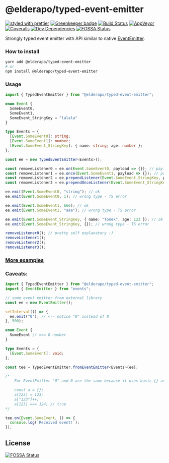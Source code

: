 # @elderapo/typed-event-emitter

[![styled with prettier](https://img.shields.io/badge/styled_with-prettier-ff69b4.svg)](https://github.com/prettier/prettier)
[![Greenkeeper badge](https://badges.greenkeeper.io/elderapo/typed-event-emitter.svg)](https://greenkeeper.io/)
[![Build Status](https://travis-ci.org/elderapo/typed-event-emitter.svg?branch=master)](https://travis-ci.org/elderapo/typed-event-emitter)
[![AppVeyor](https://ci.appveyor.com/api/projects/status/emtsip4f89a8y0h8?svg=true)](https://ci.appveyor.com/project/elderapo/typed-event-emitter)
[![Coveralls](https://img.shields.io/coveralls/elderapo/typed-event-emitter.svg)](https://coveralls.io/github/elderapo/typed-event-emitter)
[![Dev Dependencies](https://david-dm.org/elderapo/typed-event-emitter/dev-status.svg)](https://david-dm.org/elderapo/typed-event-emitter?type=dev)
[![FOSSA Status](https://app.fossa.io/api/projects/git%2Bgithub.com%2Felderapo%2Ftyped-event-emitter.svg?type=shield)](https://app.fossa.io/projects/git%2Bgithub.com%2Felderapo%2Ftyped-event-emitter?ref=badge_shield)

Strongly typed event emitter with API similar to native [EventEmitter](https://nodejs.org/api/events.html).

### How to install

```bash
yarn add @elderapo/typed-event-emitter
# or
npm install @elderapo/typed-event-emitter
```

### Usage

```typescript
import { TypedEventEmitter } from "@elderapo/typed-event-emitter";

enum Event {
  SomeEvent0,
  SomeEvent1,
  SomeEvent_StringKey = "lalala"
}

type Events = {
  [Event.SomeEvent0]: string;
  [Event.SomeEvent1]: number;
  [Event.SomeEvent_StringKey]: { name: string; age: number };
};

const ee = new TypedEventEmitter<Events>();

const removeListener0 = ee.on(Event.SomeEvent0, payload => {}); // payload type === string
const removeListener1 = ee.once(Event.SomeEvent1, payload => {}); // payload type === number
const removeListener2 = ee.prependListener(Event.SomeEvent_StringKey, payload => {}); // payload type === { name: string; age: number }
const removeListener3 = ee.prependOnceListener(Event.SomeEvent_StringKey, payload => {}); // payload type === { name: string; age: number }

ee.emit(Event.SomeEvent0, "string"); // ok
ee.emit(Event.SomeEvent0, 1); // wrong type - TS error

ee.emit(Event.SomeEvent1, 666); // ok
ee.emit(Event.SomeEvent1, "aaa"); // wrong type - TS error

ee.emit(Event.SomeEvent_StringKey, { name: "Tomek", age: 123 }); // ok
ee.emit(Event.SomeEvent_StringKey, {}); // wrong type - TS error

removeListener0(); // pretty self explanatory :)
removeListener1();
removeListener2();
removeListener3();
```

### [More examples](https://github.com/elderapo/typed-event-emitter/tree/master/src/examples)

### Caveats:

```typescript
import { TypedEventEmitter } from "@elderapo/typed-event-emitter";
import { EventEmitter } from "events";

// some event emitter from external library
const ee = new EventEmitter();

setInterval(() => {
  ee.emit("0"); // <-- notice "0" instead of 0
}, 500);

enum Event {
  SomeEvent // === 0 number
}

type Events = {
  [Event.SomeEvent]: void;
};

const tee = TypedEventEmitter.fromEventEmitter<Events>(ee);

/*
	For EventEmitter "0" and 0 are the same because it uses basic {} as key/value:

	const a = {};
	a[123] = 123;
	a["123"]++;
	a[123] === 124; // true
*/

tee.on(Event.SomeEvent, () => {
  console.log(`Received event!`);
});
```


## License
[![FOSSA Status](https://app.fossa.io/api/projects/git%2Bgithub.com%2Felderapo%2Ftyped-event-emitter.svg?type=large)](https://app.fossa.io/projects/git%2Bgithub.com%2Felderapo%2Ftyped-event-emitter?ref=badge_large)
